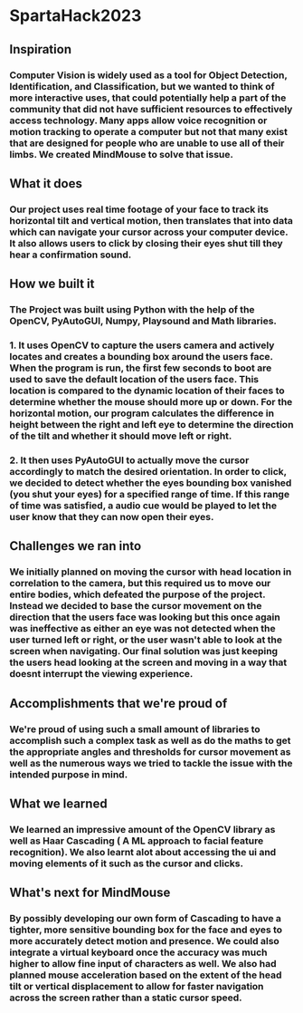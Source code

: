 # SpartaHack2023
## Inspiration
### Computer Vision is widely used as a tool for Object Detection, Identification, and Classification, but we wanted to think of more interactive uses, that could potentially help a part of the community that did not have sufficient resources to effectively access technology. Many apps allow voice recognition or motion tracking to operate a computer but not that many exist that are designed for people who are unable to use all of their limbs. We created MindMouse to solve that issue.

## What it does
###  Our project uses real time footage of your face to track its horizontal tilt and vertical motion, then translates that into data which can navigate your cursor across your computer device. It also allows users to click by closing their eyes shut till they hear a confirmation sound.

## How we built it
### The Project was built using Python with the help of the OpenCV, PyAutoGUI, Numpy, Playsound and Math libraries. 
### 1.  It uses OpenCV to capture the users camera and actively locates and creates a bounding box around the users face. When the program is run, the first few seconds to boot are used to save the default location of the users face. This location is compared to the dynamic location of their faces to determine whether the mouse should more up or down. For the horizontal motion, our program calculates the difference in height between the right and left eye to determine the direction of the tilt and whether it should move left or right.
### 2. It then uses PyAutoGUI to actually move the cursor accordingly to match the desired orientation. In order to click, we decided to detect whether the eyes bounding box vanished (you shut your eyes) for a specified range of time. If this range of time was satisfied, a audio cue would be played to let the user know that they can now open their eyes.

## Challenges we ran into
### We initially planned on moving the cursor with head location in correlation to the camera, but this required us to move our entire bodies, which defeated the purpose of the project. Instead we decided to base the cursor movement on the direction that the users face was looking but this once again was ineffective as either an eye was not detected when the user turned left or right, or the user wasn't able to look at the screen when navigating. Our final solution was just keeping the users head looking at the screen and moving in a way that doesnt interrupt the viewing experience. 

## Accomplishments that we're proud of
### We're proud of using such a small amount of libraries to accomplish such a complex task as well as do the maths to get the appropriate angles and thresholds for cursor movement as well as the numerous ways we tried to tackle the issue with the intended purpose in mind.

## What we learned
### We learned an impressive amount of the OpenCV library as well as Haar Cascading ( A ML approach to facial feature recognition). We also learnt alot about accessing the ui and moving elements of it such as the cursor and clicks.

## What's next for MindMouse
### By possibly developing our own form of Cascading to have a tighter, more sensitive bounding box for the face and eyes to more accurately detect motion and presence. We could also integrate a virtual keyboard once the accuracy was much higher to allow fine input of characters as well. We also had planned mouse acceleration based on the extent of the head tilt or vertical displacement to allow for faster navigation across the screen rather than a static cursor speed.
